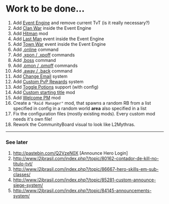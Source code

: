 # Work to be done...

1. Add [Event Engine](http://www.l2jserver.com/forum/viewtopic.php?f=73&t=23604) and remove current TvT (is it really necessary?)
2. Add [Clan War](http://www.l2jbrasil.com/index.php?/topic/97146-clan-war/) inside the Event Engine
3. Add [Hitman](http://www.l2jbrasil.com/index.php?/topic/95732-freyaevent-hitman/) mod
4. Add [Last Man](http://www.l2jbrasil.com/index.php?/topic/84852-l2jserverlast-man-lm/) event inside the Event Engine
5. Add [Town War](http://www.mediafire.com/download/hqan7h5m8to04r8/%7BHigh+Five+%7D+Town+War.rar) event inside the Event Engine
6. Add [.online](https://gist.github.com/St3eT/35344de7389ae1068767) command
7. Add [.xpon / .xpoff](http://www.l2jbrasil.com/index.php?/topic/109404-code-comandos-xpon-xpoff/) commands
8. Add [.boss](http://www.l2jbrasil.com/index.php?/topic/106674-grand-boss-info/) command
10. Add [.pmon / .pmoff](http://www.l2jbrasil.com/index.php?/topic/23020-l2jfree-comando-pmoff-pmon/) commands
11. Add [.away / .back](http://www.l2jbrasil.com/index.php?/topic/23017-l2jserver-away-system/) command
12. Add [Change Email](http://www.l2jserver.com/forum/viewtopic.php?f=69&t=31408) system
13. Add [Custom PvP Rewards](http://www.l2jserver.com/forum/viewtopic.php?f=13&t=27096) system
14. Add [Toggle Potions](http://www.l2jbrasil.com/index.php?/topic/109725-code-potion-automatico/) support (with config)
15. Add [Custom starting title](http://www.l2jbrasil.com/index.php?/topic/67261-custom-char-tittle-text/) mod
16. Add [Welcome PM](http://www.l2jbrasil.com/index.php?/topic/57797-show-welcome-pm/) mod
17. Create a `"Raid Manager"` mod, that spawns a random RB from a list specified in config in a random world **area** also specified in a list
18. Fix the configuration files (mostly existing mods). Every custom mod needs it's own file!
19. Rework the CommunityBoard visual to look like L2Mythras.

---

### See later

1. http://pastebin.com/Q2VzeN0X [Announce Hero Login]
2. http://www.l2jbrasil.com/index.php?/topic/80162-contador-de-kill-no-titulo-tvt/
3. http://www.l2jbrasil.com/index.php?/topic/86667-hero-skills-em-sub-classes/
4. http://www.l2jbrasil.com/index.php?/topic/85281-custom-announce-siege-system/
5. http://www.l2jbrasil.com/index.php?/topic/84145-announcements-system/